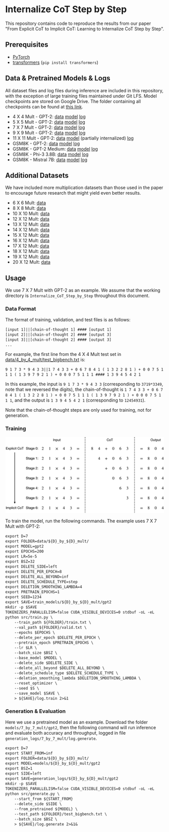 # Internalize CoT Step by Step

This repository contains code to reproduce the results from our paper "From Explicit CoT to Implicit CoT: Learning to Internalize CoT Step by Step".

## Prerequisites

* [PyTorch](https://pytorch.org/get-started/locally/)
* [transformers](https://github.com/huggingface/transformers) (`pip install transformers`)

## Data & Pretrained Models & Logs

All dataset files and log files during inference are included in this repository, with the exception of large training files maintained under Git LFS. Model checkpoints are stored on Google Drive. The folder containing all checkpoints can be found at [this link]().

* 4 X 4 Mult - GPT-2: [data](data/4_by_4_mult/) [model]() [log](logs/4_by_4_mult/gpt2/log.generate)
* 5 X 5 Mult - GPT-2: [data](data/5_by_5_mult/) [model]() [log](logs/5_by_5_mult/gpt2/log.generate)
* 7 X 7 Mult - GPT-2: [data](data/7_by_7_mult/) [model]() [log](logs/7_by_7_mult/gpt2/log.generate)
* 9 X 9 Mult - GPT-2: [data](data/9_by_9_mult/) [model]() [log](logs/9_by_9_mult/gpt2/log.generate)
* 11 X 11 Mult - GPT-2: [data](data/11_by_11_mult/) [model]() (partially internalized) [log](logs/11_by_11_mult/gpt2/log.generate)
* GSM8K - GPT-2: [data](data/gsm8k/) [model]() [log](logs/gsm8k/gpt2/log.generate)
* GSM8K - GPT-2 Medium: [data](data/gsm8k/) [model]() [log](logs/gsm8k/gpt2-medium/log.generate)
* GSM8K - Phi-3 3.8B: [data](data/gsm8k/) [model]() [log](logs/gsm8k/phi3-3.8B/log.generate)
* GSM8K - Mistral 7B: [data](data/gsm8k/) [model]() [log](logs/gsm8k/mistral-7B/log.generate)

## Additional Datasets

We have included more multiplication datasets than those used in the paper to encourage future research that might yield even better results.

* 6 X 6 Mult: [data](data/6_by_6_mult/)
* 8 X 8 Mult: [data](data/8_by_8_mult/)
* 10 X 10 Mult: [data](data/10_by_10_mult/)
* 12 X 12 Mult: [data](data/12_by_12_mult/)
* 13 X 12 Mult: [data](data/13_by_13_mult/)
* 14 X 12 Mult: [data](data/14_by_14_mult/)
* 15 X 12 Mult: [data](data/15_by_15_mult/)
* 16 X 12 Mult: [data](data/16_by_16_mult/)
* 17 X 12 Mult: [data](data/17_by_17_mult/)
* 18 X 12 Mult: [data](data/18_by_18_mult/)
* 19 X 12 Mult: [data](data/19_by_19_mult/)
* 20 X 12 Mult: [data](data/20_by_20_mult/)

## Usage

We use 7 X 7 Mult with GPT-2 as an example. We assume that the working directory is `Internalize_CoT_Step_by_Step` throughout this document.

### Data Format

The format of training, validation, and test files is as follows:

```
[input 1]||[chain-of-thought 1] #### [output 1]
[input 2]||[chain-of-thought 2] #### [output 3]
[input 3]||[chain-of-thought 2] #### [output 3]
...
```

For example, the first line from the 4 X 4 Mult test set in [data/4_by_4_mult/test_bigbench.txt](data/4_by_4_mult/test_bigbench.txt) is:

```
9 1 7 3 * 9 4 3 3||1 7 4 3 3 + 0 6 7 8 4 1 ( 1 3 2 2 8 1 ) + 0 0 7 5 1 1 1 ( 1 3 9 7 9 2 1 ) + 0 0 0 7 5 1 1 1 #### 1 3 9 4 5 4 2 1
```

In this example, the input is `9 1 7 3 * 9 4 3 3` (corresponding to `3719*3349`, note that we reversed the digits), the chain-of-thought is `1 7 4 3 3 + 0 6 7 8 4 1 ( 1 3 2 2 8 1 ) + 0 0 7 5 1 1 1 ( 1 3 9 7 9 2 1 ) + 0 0 0 7 5 1 1 1`, and the output is `1 3 9 4 5 4 2 1` (corresponding to `12454931`).

Note that the chain-of-thought steps are only used for training, not for generation.

### Training

![](imgs/stepwise_internalization.png)

To train the model, run the following commands. The example uses 7 X 7 Mult with GPT-2:

```
export D=7
export FOLDER=data/${D}_by_${D}_mult/
export MODEL=gpt2
export EPOCHS=200
export LR=5e-5
export BSZ=32
export DELETE_SIDE=left
export DELETE_PER_EPOCH=8
export DELETE_ALL_BEYOND=inf
export DELETE_SCHEDULE_TYPE=step
export DELETION_SMOOTHING_LAMBDA=4
export PRETRAIN_EPOCHS=1
export SEED=1234
export SAVE=train_models/${D}_by_${D}_mult/gpt2
mkdir -p $SAVE
TOKENIZERS_PARALLELISM=false CUDA_VISIBLE_DEVICES=0 stdbuf -oL -eL python src/train.py \
    --train_path ${FOLDER}/train.txt \
    --val_path ${FOLDER}/valid.txt \
    --epochs $EPOCHS \
    --delete_per_epoch $DELETE_PER_EPOCH \
    --pretrain_epoch $PRETRAIN_EPOCHS \
    --lr $LR \
    --batch_size $BSZ \
    --base_model $MODEL \
    --delete_side $DELETE_SIDE \
    --delete_all_beyond $DELETE_ALL_BEYOND \
    --delete_schedule_type $DELETE_SCHEDULE_TYPE \
    --deletion_smoothing_lambda $DELETION_SMOOTHING_LAMBDA \
    --reset_optimizer \
    --seed $S \
    --save_model $SAVE \
    > ${SAVE}/log.train 2>&1
```

### Generation & Evaluation

Here we use a pretrained model as an example. Download the folder `models/7_by_7_mult/gpt2`, then the following command will run inference and evaluate both accuracy and throughput, logged in file `generation_logs/7_by_7_mult/log.generate`.

```
export D=7
export START_FROM=inf
export FOLDER=data/${D}_by_${D}_mult/
export MODEL=models/${D}_by_${D}_mult/gpt2
export BSZ=1
export SIDE=left
export SAVE=generation_logs/${D}_by_${D}_mult/gpt2
mkdir -p $SAVE
TOKENIZERS_PARALLELISM=false CUDA_VISIBLE_DEVICES=0 stdbuf -oL -eL python src/generate.py \
    --start_from ${START_FROM}
    --delete_side $SIDE \
    --from_pretrained ${MODEL} \
    --test_path ${FOLDER}/test_bigbench.txt \
    --batch_size $BSZ \
    > ${SAVE}/log.generate 2>&1&
```
